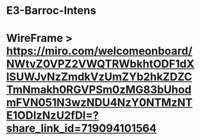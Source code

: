 # E3-Barroc-Intens
# WireFrame > https://miro.com/welcomeonboard/NWtvZ0VPZ2VWQTRWbkhtODF1dXlSUWJvNzZmdkVzUmZYb2hkZDZCTmNmakh0RGVPSm0zMG83bUhodmFVN051N3wzNDU4NzY0NTMzNTE1ODIzNzU2fDI=?share_link_id=719094101564
